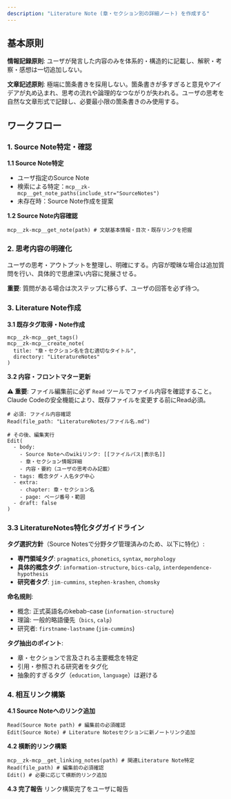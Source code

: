 ```yaml
---
description: "Literature Note (章・セクション別の詳細ノート) を作成する"
---
```


## 基本原則

**情報記録原則**: ユーザが発言した内容のみを体系的・構造的に記載し、解釈・考察・感想は一切追加しない。

**文章記述原則**: 極端に箇条書きを採用しない。箇条書きが多すぎると意見やアイデアが丸め込まれ、思考の流れや論理的なつながりが失われる。ユーザの思考を自然な文章形式で記録し、必要最小限の箇条書きのみ使用する。

## ワークフロー

### 1. Source Note特定・確認

**1.1 Source Note特定**
- ユーザ指定のSource Note
- 検索による特定：`mcp__zk-mcp__get_note_paths(include_str="SourceNotes")`
- 未存在時：Source Note作成を提案

**1.2 Source Note内容確認**
```
mcp__zk-mcp__get_note(path) # 文献基本情報・目次・既存リンクを把握
```

### 2. 思考内容の明確化

ユーザの思考・アウトプットを整理し、明確にする。内容が曖昧な場合は追加質問を行い、具体的で思慮深い内容に発展させる。

**重要**: 質問がある場合は次ステップに移らず、ユーザの回答を必ず待つ。

### 3. Literature Note作成

**3.1 既存タグ取得・Note作成**
```
mcp__zk-mcp__get_tags()
mcp__zk-mcp__create_note(
  title: "章・セクション名を含む適切なタイトル",
  directory: "LiteratureNotes"
)
```

**3.2 内容・フロントマター更新**

**⚠️ 重要**: ファイル編集前に必ず `Read` ツールでファイル内容を確認すること。Claude Codeの安全機能により、既存ファイルを変更する前にRead必須。

```
# 必須: ファイル内容確認
Read(file_path: "LiteratureNotes/ファイル名.md")

# その後、編集実行
Edit(
  - body:
    - Source Noteへのwikiリンク: [[ファイルパス|表示名]]
    - 章・セクション情報詳細
    - 内容・要約（ユーザの思考のみ記載）
  - tags: 概念タグ・人名タグ中心
  - extra:
    - chapter: 章・セクション名
    - page: ページ番号・範囲
  - draft: false
)
```

### 3.3 LiteratureNotes特化タグガイドライン

**タグ選択方針**（Source Notesで分野タグ管理済みのため、以下に特化）:
- **専門領域タグ**: `pragmatics`, `phonetics`, `syntax`, `morphology`
- **具体的概念タグ**: `information-structure`, `bics-calp`, `interdependence-hypothesis`
- **研究者タグ**: `jim-cummins`, `stephen-krashen`, `chomsky`

**命名規則**:
- 概念: 正式英語名のkebab-case (`information-structure`)
- 理論: 一般的略語優先（`bics`, `calp`）
- 研究者: `firstname-lastname` (`jim-cummins`)

**タグ抽出のポイント**:
- 章・セクションで言及される主要概念を特定
- 引用・参照される研究者をタグ化
- 抽象的すぎるタグ（`education`, `language`）は避ける

### 4. 相互リンク構築

**4.1 Source Noteへのリンク追加**
```
Read(Source Note path) # 編集前の必須確認
Edit(Source Note) # Literature Notesセクションに新ノートリンク追加
```

**4.2 横断的リンク構築**
```
mcp__zk-mcp__get_linking_notes(path) # 関連Literature Note特定
Read(file_path) # 編集前の必須確認
Edit() # 必要に応じて横断的リンク追加
```

**4.3 完了報告**
リンク構築完了をユーザに報告
